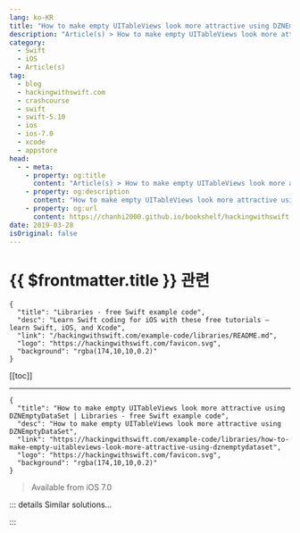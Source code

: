 ```yaml
---
lang: ko-KR
title: "How to make empty UITableViews look more attractive using DZNEmptyDataSet"
description: "Article(s) > How to make empty UITableViews look more attractive using DZNEmptyDataSet"
category:
  - Swift
  - iOS
  - Article(s)
tag: 
  - blog
  - hackingwithswift.com
  - crashcourse
  - swift
  - swift-5.10
  - ios
  - ios-7.0
  - xcode
  - appstore
head:
  - - meta:
    - property: og:title
      content: "Article(s) > How to make empty UITableViews look more attractive using DZNEmptyDataSet"
    - property: og:description
      content: "How to make empty UITableViews look more attractive using DZNEmptyDataSet"
    - property: og:url
      content: https://chanhi2000.github.io/bookshelf/hackingwithswift.com/example-code/libraries/how-to-make-empty-uitableviews-look-more-attractive-using-dznemptydataset.html
date: 2019-03-28
isOriginal: false
---
```


# {{ $frontmatter.title }} 관련

```component VPCard
{
  "title": "Libraries - free Swift example code",
  "desc": "Learn Swift coding for iOS with these free tutorials – learn Swift, iOS, and Xcode",
  "link": "/hackingwithswift.com/example-code/libraries/README.md",
  "logo": "https://hackingwithswift.com/favicon.svg",
  "background": "rgba(174,10,10,0.2)"
}
```

[[toc]]

---

```component VPCard
{
  "title": "How to make empty UITableViews look more attractive using DZNEmptyDataSet | Libraries - free Swift example code",
  "desc": "How to make empty UITableViews look more attractive using DZNEmptyDataSet",
  "link": "https://hackingwithswift.com/example-code/libraries/how-to-make-empty-uitableviews-look-more-attractive-using-dznemptydataset",
  "logo": "https://hackingwithswift.com/favicon.svg",
  "background": "rgba(174,10,10,0.2)"
}
```

> Available from iOS 7.0

<!-- TODO: 작성 -->

<!-- 
If you use table views or collection views and you want to take one simple step to make your app both more attractive and more user-friendly, let me tell you what the pros do: we use `DZNEmptyDataSet`. This simple, free, open source library is designed to handle the case when your data source is empty by showing some prompt text, and optionally also a button or an image.

What I love about this library is that it's so astonishingly simple, and it even uses `NSAttributedString` so you can provide custom formatting.

First things first: <a href="https://github.com/dzenbot/DZNEmptyDataSet">go here and click Download Zip</a> to get the source code to `DZNEmptyDataSet`. Now unzip it, then look inside its Source folder for two files: **UIScrollView+EmptyDataSet.h** and **UIScrollView+EmptyDataSet.m**.

Drag these into your Xcode project, and Xcode should prompt you with the message "Would you like to configure an Objective-C bridging header?" Click "Creating Bridging Header" and you'll see a file called **YourProjectName-Bridging-Header.h** appear in your project. Open that file for editing in Xcode and give it this text:

```swift
#import "UIScrollView+EmptyDataSet.h"
```

This is required because `DZNEmptyDataSet` is written in Objective-C, so these steps are required to make it available to use in Swift.

Next, tell Swift that your current table view controller (or collection view controller) conforms to the `DZNEmptyDataSetSource` and `DZNEmptyDataSetDelegate` protocols like this:

```swift
class ViewController: UITableViewController, DZNEmptyDataSetSource, DZNEmptyDataSetDelegate {
    // your view controller here
}
```

You then need to add these three lines of code to your `viewDidLoad()` method:

```swift
tableView.emptyDataSetSource = self
tableView.emptyDataSetDelegate = self
tableView.tableFooterView = UIView()
```

The first two lines set your code up ready to provide various `DZNEmptyDataSet` elements; the third one is just there to make your interface cleaner.

One of the great things about `DZNEmptyDataSet` is that you only need to provide what you want. This means you can provide just a heading, or perhaps a heading and an image, or a heading, a description, an image and even a button. Even better, the button is made for you: all you need to do is tell `DZNEmptyDataSet` what its title should be.

The example code below sets up a title, a description, an image and a button, and even provides a response to the button being tapped. Remember: you don't need all these, just the ones you want to use in your app.

```swift
func title(forEmptyDataSet scrollView: UIScrollView) -> NSAttributedString? {
    let str = "Welcome"
    let attrs = [NSAttributedString.Key.font: UIFont.preferredFont(forTextStyle: .headline)]
    return NSAttributedString(string: str, attributes: attrs)
}

func description(forEmptyDataSet scrollView: UIScrollView) -> NSAttributedString? {
    let str = "Tap the button below to add your first grokkleglob."
    let attrs = [NSAttributedString.Key.font: UIFont.preferredFont(forTextStyle: .body)]
    return NSAttributedString(string: str, attributes: attrs)
}

func image(forEmptyDataSet scrollView: UIScrollView) -> UIImage? {
    return UIImage(named: "taylor-swift")
}

func buttonTitle(forEmptyDataSet scrollView: UIScrollView, for state: UIControlState) -> NSAttributedString? {
    let str = "Add Grokkleglob"
    let attrs = [NSAttributedString.Key.font: UIFont.preferredFont(forTextStyle: .callout)]
    return NSAttributedString(string: str, attributes: attrs)
}

func emptyDataSet(_ scrollView: UIScrollView, didTap button: UIButton) {
    let ac = UIAlertController(title: "Button tapped!", message: nil, preferredStyle: .alert)
    ac.addAction(UIAlertAction(title: "Hurray", style: .default))
    present(ac, animated: true)
}
```

-->

::: details Similar solutions…

<!--
/example-code/libraries/how-to-preview-files-using-quick-look-and-qlpreviewcontroller">How to preview files using Quick Look and QLPreviewController 
/example-code/uikit/how-to-stop-empty-row-separators-appearing-in-uitableview">How to stop empty row separators appearing in UITableView 
/example-code/location/how-to-look-up-a-location-with-mklocalsearchrequest">How to look up a location with MKLocalSearch.Request 
/quick-start/swiftui/swiftui-tips-and-tricks">SwiftUI tips and tricks 
/example-code/language/how-to-create-quick-look-debug-previews-for-your-custom-types">How to create Quick Look debug previews for your custom types</a>
-->

:::

